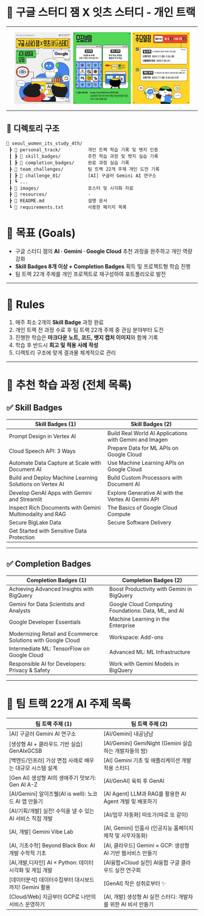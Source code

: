 # 🌟 구글 스터디 잼 X 잇츠 스터디 - 개인 트랙

---

<p align="center">
  <img src="images/스터디_모집_포스터.webp" width="30%" />
  <img src="images/모집분야.webp" width="30%" />
  <img src="images/주요일정.webp" width="30%" />
</p>
 

---

## 📂 디렉토리 구조

```plaintext
📁 seoul_women_its_study_4th/
 ┣ 📁 personal_track/          개인 트랙 학습 기록 및 뱃지 인증
 ┃ ┣ 📁 skill_badges/          추천 학습 과정 및 뱃지 실습 기록
 ┃ ┣ 📁 completion_badges/     완료 과정 실습 기록
 ┣ 📁 team_challenges/         팀 트랙 22개 주제 개인 도전 기록
 ┃ ┣ 📁 challenge_01/          [AI] 구글러 Gemini AI 연구소
 ┃ ┗ ...
 ┣ 📁 images/                  포스터 및 시각화 자료
 ┣ 📁 resources/               -
 ┣ 📄 README.md                설명 문서
 ┗ 📄 requirements.txt         사용한 패키지 목록
```

# 🎯 목표 (Goals)

- 구글 스터디 잼의 **AI · Gemini · Google Cloud** 추천 과정을 완주하고 개인 역량 강화
- **Skill Badges 8개 이상 + Completion Badges** 획득 및 프로젝트형 학습 진행
- 팀 트랙 22개 주제를 개인 프로젝트로 재구성하여 포트폴리오로 발전

---

# 📜 Rules

1. 매주 최소 2개의 **Skill Badge** 과정 완료
2. 개인 트랙 전 과정 수료 후 팀 트랙 22개 주제 중 관심 분야부터 도전
3. 진행한 학습은 **마크다운 노트, 코드, 뱃지 캡처 이미지**와 함께 기록
4. 학습 후 반드시 **회고 및 적용 사례 작성**
5. 디렉토리 구조에 맞게 결과물 체계적으로 관리

---

# 🏅 추천 학습 과정 (전체 목록)

## ✅ Skill Badges

| Skill Badges (1)                                          | Skill Badges (2)                                            |
|-----------------------------------------------------------|--------------------------------------------------------------|
| Prompt Design in Vertex AI                                | Build Real World AI Applications with Gemini and Imagen     |
| Cloud Speech API: 3 Ways                                   | Prepare Data for ML APIs on Google Cloud                    |
| Automate Data Capture at Scale with Document AI           | Use Machine Learning APIs on Google Cloud                   |
| Build and Deploy Machine Learning Solutions on Vertex AI  | Build Custom Processors with Document AI                    |
| Develop GenAI Apps with Gemini and Streamlit               | Explore Generative AI with the Vertex AI Gemini API          |
| Inspect Rich Documents with Gemini Multimodality and RAG  | The Basics of Google Cloud Compute                          |
| Secure BigLake Data                                        | Secure Software Delivery                                     |
| Get Started with Sensitive Data Protection                |                                                              |

---

## ✅ Completion Badges

| Completion Badges (1)                                    | Completion Badges (2)                                         |
|-----------------------------------------------------------|----------------------------------------------------------------|
| Achieving Advanced Insights with BigQuery                 | Boost Productivity with Gemini in BigQuery                    |
| Gemini for Data Scientists and Analysts                   | Google Cloud Computing Foundations: Data, ML, and AI          |
| Google Developer Essentials                               | Machine Learning in the Enterprise                            |
| Modernizing Retail and Ecommerce Solutions with Google Cloud | Workspace: Add-ons                                           |
| Intermediate ML: TensorFlow on Google Cloud               | Advanced ML: ML Infrastructure                                |
| Responsible AI for Developers: Privacy & Safety           | Work with Gemini Models in BigQuery                           |

---

# 🚀 팀 트랙 22개 AI 주제 목록

| 팀 트랙 주제 (1)                                         | 팀 트랙 주제 (2)                                              |
|-----------------------------------------------------------|----------------------------------------------------------------|
| [AI] 구글러 Gemini AI 연구소                             | [AI/Gemini] 내공냠냠                                           |
| [생성형 AI + 클라우드 기반 실습] GenAIxGCSB              | [AI/Gemini] GemiNight (Gemini 실습하는 개발자들의 밤)        |
| [백엔드/인프라] 가상 면접 사례로 배우는 대규모 시스템 설계 | [AI] Gemini 기초 및 애플리케이션 개발 적용 스터디            |
| [Gen AI] 생성형 AI의 생애주기 맛보기: Gen AI A-Z         | [AI/GenAI] 육퇴 후 GenAI                                      |
| [AI/Gemini] 알이즈웰(AI is well): 노코드 AI 앱 만들기     | [AI Agent] LLM과 RAG를 활용한 AI Agent 개발 및 배포하기       |
| [AI/기획/개발] 실전! 수익을 낼 수 있는 AI 서비스 직접 개발 | [AI/업무 자동화] 따또가(따로 또 같이)                         |
| [AI, 개발] Gemini Vibe Lab                                | [AI, Gemini] 인홈사 (인공지능 홈페이지 제작 및 사무자동화)    |
| [AI, 기초수학] Beyond Black Box: AI 개발 수학적 기초       | [AI, 클라우드] Gemini × GCP: 생성형 AI 기반 웹서비스 만들기   |
| [AI,개발,디자인] AI × Python: 데이터 시각화 및 게임 개발  | [AI융합×Cloud 실전] AI융합 구글 클라우드 실전 연구회          |
| [데이터분석] 데이터수집부터 대시보드까지! Gemini 활용     | [GenAI] 작은 성취로부터 ✨                                     |
| [Cloud/Web] 지금부터 GCP로 나만의 서비스 운영하기         | [AI, 개발] 생성형 AI 실전 스터디: 개발자를 위한 AI 비서 만들기 |

